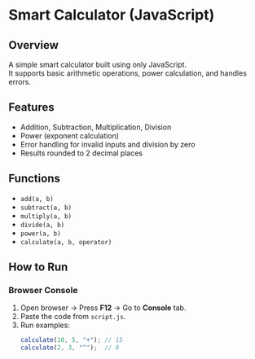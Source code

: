 # Smart Calculator (JavaScript)

## Overview
A simple smart calculator built using only JavaScript.  
It supports basic arithmetic operations, power calculation, and handles errors.

## Features
- Addition, Subtraction, Multiplication, Division
- Power (exponent calculation)
- Error handling for invalid inputs and division by zero
- Results rounded to 2 decimal places

## Functions
- `add(a, b)`
- `subtract(a, b)`
- `multiply(a, b)`
- `divide(a, b)`
- `power(a, b)`
- `calculate(a, b, operator)`

## How to Run
### Browser Console
1. Open browser → Press **F12** → Go to **Console** tab.
2. Paste the code from `script.js`.
3. Run examples:
   ```javascript
   calculate(10, 5, "+"); // 15
   calculate(2, 3, "^");  // 8
